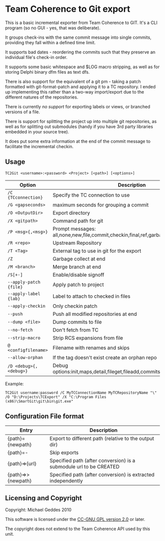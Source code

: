 Team Coherence to Git export
============================

This is a basic incremental exporter from Team Coherence to GIT.
It's a CLI program (so no GUI - yes, that was deliberate).

It groups check-ins with the same commit message into single commits,
providing they fall within a defined time limit.

It supports bad dates - reordering the commits such that they
preserve an individual file's check-in order.

It supports some basic whitespace and $LOG macro stripping,
as well as for storing Delphi binary dfm files as text dfs.

There is also support for the equivalent of a git pm - taking a patch
formatted with git-format-patch and applying it to a TC repository. I ended
up implementing this rather than a two-way import/export due to the different
natures of the repositories.

There is currently _no support_ for exporting labels or views, or branched
versions of a file.

There is support for splitting the project up into multiple git repositories,
as well as for splitting out submodules (handy if you have 3rd party libraries
embedded in your source tree).

It does put some extra information at the end of the commit
message to facilitate the incremental checkin.

Usage
-----

`TC2Git <username>:<password> <Project> [<path>] [<options>]`

| Option               | Description |
|----------------------|-------------|
|`/C {TCconnection}`    |Specify the TC connection to use|
|`/G <gapseconds>`     |maximum seconds for grouping a commit|
|`/O <OutputDir>`      |Export directory|
|`/X <gitpath>`        |Command path for git|
|`/P <msg>{,<msg>}`    |Prompt messages: all,none,new,file,commit,checkin,final,ref,garbage,push,merge|
|`/R <repo>`           |Upstream Repository|
|`/T <Tag>`            |External tag to use in git for the export|
|`/Z`                  |Garbage collect at end|
|`/M <branch>`         |Merge branch at end|
|`/S[+-]`              |Enable/disable signoff|
|`--apply-patch {file}`|Apply patch to project|
|`--apply-label {lab}` |Label to attach to checked in files|
|`--apply-checkin`     |Only checkin patch|
|`--push`              |Push all modified repositories at end|
|`--dump <file>`       |Dump commits to file|
|`--no-fetch`          |Don't fetch from TC|
|`--strip-macro`       |Strip RCS expansions from file|
|`@  <configfilename>` |Filename with renames and skips|
|`--allow-orphan`      |If the tag doesn't exist create an orphan repo|
|`/D <debug>{,<debug>}`|Debug options:init,maps,detail,fileget,fileadd,commits,push,merge,prunelog|

Example:

`TC2Git username:password /C MyTCConnectionName MyTCRepositoryName "\" /O "D:\Projects\TCExport" /X "C:\Program Files (x86)\SmartGit\git\bin\git.exe"`

Configuration File format
-------------------------

|Entry           |Description|
|----------------|-----------|
|{path}={newpath}    |Export to different path (relative to the output dir)|
|{path}=-          |Skip exports|
|{path}=>{url}     |Specified path (after conversion) is a submodule url to be CREATED|
|{path}=>>{newpath}|Specified path (after conversion) is extracted independently|

Licensing and Copyright
-----------------------

Copyright: Michael Geddes 2010

This software is licensed under the [CC-GNU GPL version 2.0](http://creativecommons.org/licenses/GPL/2.0/)
or later.

The copyright does not extend to the Team Coherence API used by this unit.
